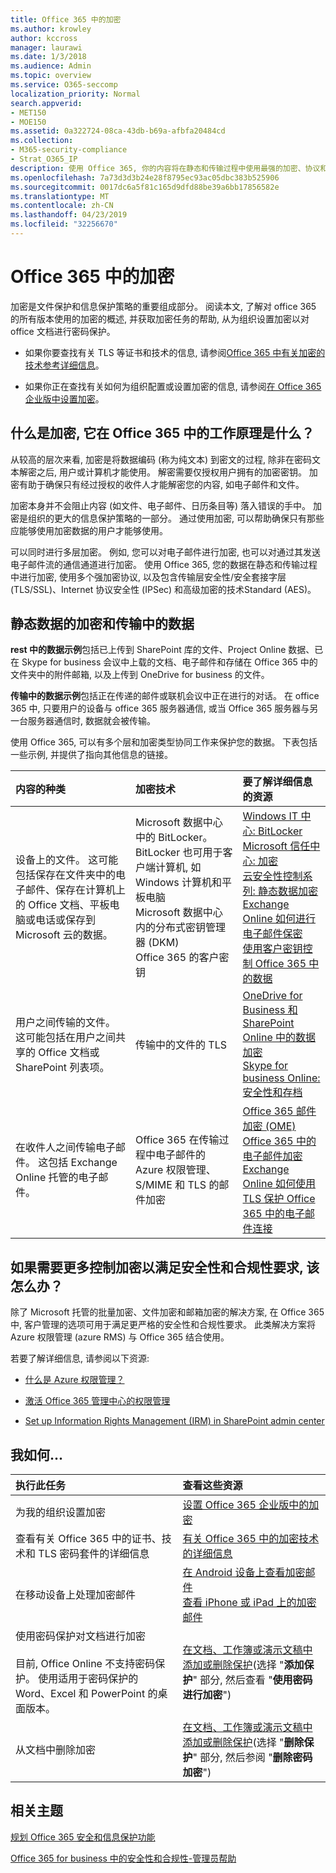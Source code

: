 ```yaml
---
title: Office 365 中的加密
ms.author: krowley
author: kccross
manager: laurawi
ms.date: 1/3/2018
ms.audience: Admin
ms.topic: overview
ms.service: O365-seccomp
localization_priority: Normal
search.appverid:
- MET150
- MOE150
ms.assetid: 0a322724-08ca-43db-b69a-afbfa20484cd
ms.collection:
- M365-security-compliance
- Strat_O365_IP
description: 使用 Office 365, 你的内容将在静态和传输过程中使用最强的加密、协议和技术进行加密。 获取 Office 365 中的加密概述。
ms.openlocfilehash: 7a73d3d3b24e28f8795ec93ac05dbc383b525906
ms.sourcegitcommit: 0017dc6a5f81c165d9dfd88be39a6bb17856582e
ms.translationtype: MT
ms.contentlocale: zh-CN
ms.lasthandoff: 04/23/2019
ms.locfileid: "32256670"
---
```

# <a name="encryption-in-office-365"></a>Office 365 中的加密

加密是文件保护和信息保护策略的重要组成部分。 阅读本文, 了解对 office 365 的所有版本使用的加密的概述, 并获取加密任务的帮助, 从为组织设置加密以对 office 文档进行密码保护。
  
- 如果你要查找有关 TLS 等证书和技术的信息, 请参阅[Office 365 中有关加密的技术参考详细信息](technical-reference-details-about-encryption.md)。

- 如果你正在查找有关如何为组织配置或设置加密的信息, 请参阅[在 Office 365 企业版中设置加密](set-up-encryption.md)。

## <a name="what-is-encryption-and-how-does-it-work-in-office-365"></a>什么是加密, 它在 Office 365 中的工作原理是什么？

从较高的层次来看, 加密是将数据编码 (称为纯文本) 到密文的过程, 除非在密码文本解密之后, 用户或计算机才能使用。 解密需要仅授权用户拥有的加密密钥。 加密有助于确保只有经过授权的收件人才能解密您的内容, 如电子邮件和文件。
  
加密本身并不会阻止内容 (如文件、电子邮件、日历条目等) 落入错误的手中。 加密是组织的更大的信息保护策略的一部分。 通过使用加密, 可以帮助确保只有那些应能够使用加密数据的用户才能够使用。
  
可以同时进行多层加密。 例如, 您可以对电子邮件进行加密, 也可以对通过其发送电子邮件流的通信通道进行加密。 使用 Office 365, 您的数据在静态和传输过程中进行加密, 使用多个强加密协议, 以及包含传输层安全性/安全套接字层 (TLS/SSL)、Internet 协议安全性 (IPSec) 和高级加密的技术Standard (AES)。
  
## <a name="encryption-for-data-at-rest-and-data-in-transit"></a>静态数据的加密和传输中的数据

 **rest 中的数据示例**包括已上传到 SharePoint 库的文件、Project Online 数据、已在 Skype for business 会议中上载的文档、电子邮件和存储在 Office 365 中的文件夹中的附件邮箱, 以及上传到 OneDrive for business 的文件。 
  
 **传输中的数据示例**包括正在传递的邮件或联机会议中正在进行的对话。 在 office 365 中, 只要用户的设备与 office 365 服务器通信, 或当 Office 365 服务器与另一台服务器通信时, 数据就会被传输。 
  
使用 Office 365, 可以有多个层和加密类型协同工作来保护您的数据。 下表包括一些示例, 并提供了指向其他信息的链接。
  
|**内容的种类**|**加密技术**|**要了解详细信息的资源**|
|:-----|:-----|:-----|
|设备上的文件。 这可能包括保存在文件夹中的电子邮件、保存在计算机上的 Office 文档、平板电脑或电话或保存到 Microsoft 云的数据。  <br/> |Microsoft 数据中心中的 BitLocker。 BitLocker 也可用于客户端计算机, 如 Windows 计算机和平板电脑  <br/> Microsoft 数据中心内的分布式密钥管理器 (DKM)  <br/> Office 365 的客户密钥  <br/> |[Windows IT 中心: BitLocker](https://docs.microsoft.com/windows/device-security/bitlocker/bitlocker-overview) <br/> [Microsoft 信任中心: 加密](https://www.microsoft.com/en-us/TrustCenter/Security/Encryption) <br/> [云安全性控制系列: 静态数据加密](https://blogs.microsoft.com/microsoftsecure/2015/09/10/cloud-security-controls-series-encrypting-data-at-rest) <br/> [Exchange Online 如何进行电子邮件保密](exchange-online-secures-email-secrets.md) <br/> [使用客户密钥控制 Office 365 中的数据](controlling-your-data-using-customer-key.md) <br/> |
|用户之间传输的文件。 这可能包括在用户之间共享的 Office 文档或 SharePoint 列表项。  <br/> |传输中的文件的 TLS  <br/> |[OneDrive for Business 和 SharePoint Online 中的数据加密](data-encryption-in-odb-and-spo.md) <br/> [Skype for business Online: 安全性和存档](https://technet.microsoft.com/library/skype-for-business-online-security-and-archiving.aspx) <br/> |
|在收件人之间传输电子邮件。 这包括 Exchange Online 托管的电子邮件。  <br/> |Office 365 在传输过程中电子邮件的 Azure 权限管理、S/MIME 和 TLS 的邮件加密  <br/> |[Office 365 邮件加密 (OME)](ome.md) <br/> [Office 365 中的电子邮件加密](email-encryption.md) <br/> [Exchange Online 如何使用 TLS 保护 Office 365 中的电子邮件连接](exchange-online-uses-tls-to-secure-email-connections.md) <br/> |

## <a name="what-if-i-need-more-control-over-encryption-to-meet-security-and-compliance-requirements"></a>如果需要更多控制加密以满足安全性和合规性要求, 该怎么办？

除了 Microsoft 托管的批量加密、文件加密和邮箱加密的解决方案, 在 Office 365 中, 客户管理的选项可用于满足更严格的安全性和合规性要求。 此类解决方案将 Azure 权限管理 (azure RMS) 与 Office 365 结合使用。
  
若要了解详细信息, 请参阅以下资源:
  
- [什么是 Azure 权限管理？](https://docs.microsoft.com/information-protection/understand-explore/what-is-azure-rms)

- [激活 Office 365 管理中心的权限管理](https://support.office.com/article/5b6d3ac7-b1ac-428e-b03e-50e882f85a6e)

- [Set up Information Rights Management (IRM) in SharePoint admin center](set-up-irm-in-sp-admin-center.md)

## <a name="how-do-i"></a>我如何...

|**执行此任务**|**查看这些资源**|
|:-----|:-----|
|为我的组织设置加密  <br/> |[设置 Office 365 企业版中的加密](set-up-encryption.md) <br/> |
|查看有关 Office 365 中的证书、技术和 TLS 密码套件的详细信息  <br/> |[有关 Office 365 中的加密技术的详细信息](technical-reference-details-about-encryption.md) <br/> |
|在移动设备上处理加密邮件  <br/> |[在 Android 设备上查看加密邮件](https://support.office.com/article/83d60f17-2305-407a-a762-7d518401fdeb) <br/> [查看 iPhone 或 iPad 上的加密邮件](https://support.office.com/article/4d631321-0d26-4bcc-a483-d294dd0b1caf) <br/> |
|使用密码保护对文档进行加密  <br/><br/>  目前, Office Online 不支持密码保护。 使用适用于密码保护的 Word、Excel 和 PowerPoint 的桌面版本。           |[在文档、工作簿或演示文稿中添加或删除保护](https://support.office.com/article/05084cc3-300d-4c1a-8416-38d3e37d6826)(选择 "**添加保护**" 部分, 然后查看 "**使用密码进行加密**")  <br/> |
|从文档中删除加密  <br/> |[在文档、工作簿或演示文稿中添加或删除保护](https://support.office.com/article/05084cc3-300d-4c1a-8416-38d3e37d6826)(选择 "**删除保护**" 部分, 然后参阅 "**删除密码加密**")  <br/> |

## <a name="related-topics"></a>相关主题

[规划 Office 365 安全和信息保护功能](https://support.office.com/article/3d4ac4a1-3920-4ff9-918f-011f3ce60408)
  
[Office 365 for business 中的安全性和合规性-管理员帮助](https://support.office.com/article/7fe448f7-49bd-4d3e-919d-0a6d1cf675bb)
  

